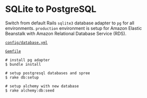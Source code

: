 # SQLite to PostgreSQL

Switch from default Rails `sqlite3` database adapter to `pg` for all environments. `production` environment is setup for Amazon Elastic Beanstalk with Amazon Relational Database Service (RDS).

[`config/database.yml`](https://github.com/shoppuparty/spree-alchemy-example/blob/feature/postgresql/config/database.yml#L1-L23)

[`Gemfile`](https://github.com/shoppuparty/spree-alchemy-example/blob/feature/postgresql/Gemfile#L7-L8)

```
# install pg adapter
$ bundle install

# setup postgresql databases and spree
$ rake db:setup

# setup alchemy with new database
$ rake alchemy:db:seed
```